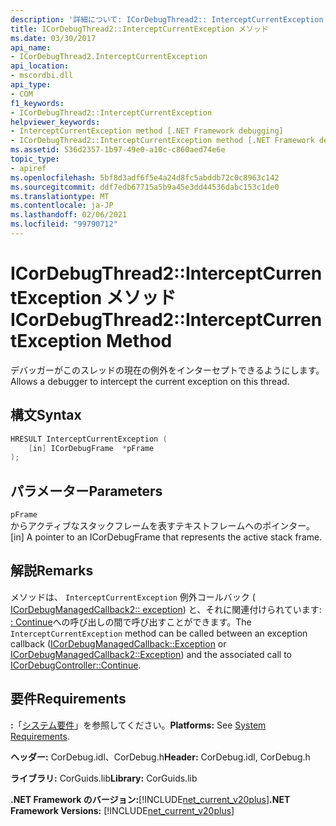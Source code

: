 ```yaml
---
description: '詳細について: ICorDebugThread2:: InterceptCurrentException メソッド'
title: ICorDebugThread2::InterceptCurrentException メソッド
ms.date: 03/30/2017
api_name:
- ICorDebugThread2.InterceptCurrentException
api_location:
- mscordbi.dll
api_type:
- COM
f1_keywords:
- ICorDebugThread2::InterceptCurrentException
helpviewer_keywords:
- InterceptCurrentException method [.NET Framework debugging]
- ICorDebugThread2::InterceptCurrentException method [.NET Framework debugging]
ms.assetid: 536d2357-1b97-49e0-a10c-c860aed74e6e
topic_type:
- apiref
ms.openlocfilehash: 5bf8d3adf6f5e4a24d8fc5abddb72c0c8963c142
ms.sourcegitcommit: ddf7edb67715a5b9a45e3dd44536dabc153c1de0
ms.translationtype: MT
ms.contentlocale: ja-JP
ms.lasthandoff: 02/06/2021
ms.locfileid: "99790712"
---
```

# <a name="icordebugthread2interceptcurrentexception-method"></a><span data-ttu-id="64eba-103">ICorDebugThread2::InterceptCurrentException メソッド</span><span class="sxs-lookup"><span data-stu-id="64eba-103">ICorDebugThread2::InterceptCurrentException Method</span></span>

<span data-ttu-id="64eba-104">デバッガーがこのスレッドの現在の例外をインターセプトできるようにします。</span><span class="sxs-lookup"><span data-stu-id="64eba-104">Allows a debugger to intercept the current exception on this thread.</span></span>  
  
## <a name="syntax"></a><span data-ttu-id="64eba-105">構文</span><span class="sxs-lookup"><span data-stu-id="64eba-105">Syntax</span></span>  
  
```cpp  
HRESULT InterceptCurrentException (  
    [in] ICorDebugFrame  *pFrame  
);  
```  
  
## <a name="parameters"></a><span data-ttu-id="64eba-106">パラメーター</span><span class="sxs-lookup"><span data-stu-id="64eba-106">Parameters</span></span>  

 `pFrame`  
 <span data-ttu-id="64eba-107">からアクティブなスタックフレームを表すテキストフレームへのポインター。</span><span class="sxs-lookup"><span data-stu-id="64eba-107">[in] A pointer to an ICorDebugFrame that represents the active stack frame.</span></span>  
  
## <a name="remarks"></a><span data-ttu-id="64eba-108">解説</span><span class="sxs-lookup"><span data-stu-id="64eba-108">Remarks</span></span>  

 <span data-ttu-id="64eba-109">メソッドは、 `InterceptCurrentException` 例外コールバック ( [ICorDebugManagedCallback2:: exception](icordebugmanagedcallback2-exception-method.md)) と、それに関連付けられています: [: Continue](icordebugcontroller-continue-method.md)への呼び出しの間で呼び出すことができます。[](icordebugmanagedcallback-exception-method.md)</span><span class="sxs-lookup"><span data-stu-id="64eba-109">The `InterceptCurrentException` method can be called between an exception callback ([ICorDebugManagedCallback::Exception](icordebugmanagedcallback-exception-method.md) or [ICorDebugManagedCallback2::Exception](icordebugmanagedcallback2-exception-method.md)) and the associated call to [ICorDebugController::Continue](icordebugcontroller-continue-method.md).</span></span>  
  
## <a name="requirements"></a><span data-ttu-id="64eba-110">要件</span><span class="sxs-lookup"><span data-stu-id="64eba-110">Requirements</span></span>  

 <span data-ttu-id="64eba-111">**:**「[システム要件](../../get-started/system-requirements.md)」を参照してください。</span><span class="sxs-lookup"><span data-stu-id="64eba-111">**Platforms:** See [System Requirements](../../get-started/system-requirements.md).</span></span>  
  
 <span data-ttu-id="64eba-112">**ヘッダー:** CorDebug.idl、CorDebug.h</span><span class="sxs-lookup"><span data-stu-id="64eba-112">**Header:** CorDebug.idl, CorDebug.h</span></span>  
  
 <span data-ttu-id="64eba-113">**ライブラリ:** CorGuids.lib</span><span class="sxs-lookup"><span data-stu-id="64eba-113">**Library:** CorGuids.lib</span></span>  
  
 <span data-ttu-id="64eba-114">**.NET Framework のバージョン:**[!INCLUDE[net_current_v20plus](../../../../includes/net-current-v20plus-md.md)]</span><span class="sxs-lookup"><span data-stu-id="64eba-114">**.NET Framework Versions:** [!INCLUDE[net_current_v20plus](../../../../includes/net-current-v20plus-md.md)]</span></span>
